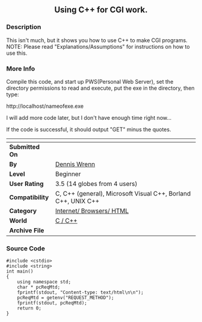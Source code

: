 ﻿<div align="center">

## Using C\+\+ for CGI work\.


</div>

### Description

This isn't much, but it shows you how to use C++ to make CGI programs. NOTE: Please read "Explanations/Assumptions" for instructions on how to use this.
 
### More Info
 
Compile this code, and start up PWS(Personal Web Server), set the directory permissions to read and execute, put the exe in the directory, then type: <BR>

http://localhost/nameofexe.exe <BR>

I will add more code later, but I don't have enough time right now...

If the code is successful, it should output "GET" minus the quotes.


<span>             |<span>
---                |---
**Submitted On**   |
**By**             |[Dennis Wrenn](https://github.com/Planet-Source-Code/PSCIndex/blob/master/ByAuthor/dennis-wrenn.md)
**Level**          |Beginner
**User Rating**    |3.5 (14 globes from 4 users)
**Compatibility**  |C, C\+\+ \(general\), Microsoft Visual C\+\+, Borland C\+\+, UNIX C\+\+
**Category**       |[Internet/ Browsers/ HTML](https://github.com/Planet-Source-Code/PSCIndex/blob/master/ByCategory/internet-browsers-html__3-9.md)
**World**          |[C / C\+\+](https://github.com/Planet-Source-Code/PSCIndex/blob/master/ByWorld/c-c.md)
**Archive File**   |[](https://github.com/Planet-Source-Code/dennis-wrenn-using-c-for-cgi-work__3-1030/archive/master.zip)





### Source Code

```
#include <cstdio>
#include <string>
int main()
{
	using namespace std;
	char * pcReqMtd;
	fprintf(stdout, "Content-type: text/html\n\n");
	pcReqMtd = getenv("REQUEST_METHOD");
	fprintf(stdout, pcReqMtd);
	return 0;
}
```


